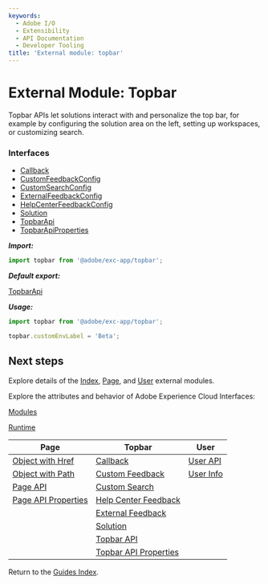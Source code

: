 ```yaml
---
keywords:
  - Adobe I/O
  - Extensibility
  - API Documentation
  - Developer Tooling
title: 'External module: topbar'
---
```


# External Module: Topbar

Topbar APIs let solutions interact with and personalize the top bar, for example by configuring the solution area on the left, setting up workspaces, or customizing search.

### Interfaces

- [Callback](../interfaces/topbar.callback.md)
- [CustomFeedbackConfig](../interfaces/topbar.customfeedbackconfig.md)
- [CustomSearchConfig](../interfaces/topbar.customsearchconfig.md)
- [ExternalFeedbackConfig](../interfaces/topbar.externalfeedbackconfig.md)
- [HelpCenterFeedbackConfig](../interfaces/topbar.helpcenterfeedbackconfig.md)
- [Solution](../interfaces/topbar.solution.md)
- [TopbarApi](../interfaces/topbar.topbarapi.md)
- [TopbarApiProperties](../interfaces/topbar.topbarapiproperties.md)

***Import:***

```typescript
import topbar from '@adobe/exc-app/topbar';
```

***Default export:***

[TopbarApi](../interfaces/topbar.topbarapi.md#interface-topbarapi)

***Usage:***

```typescript
import topbar from '@adobe/exc-app/topbar';

topbar.customEnvLabel = 'Beta';
```

## Next steps

Explore details of the [Index](./modules/index.md), [Page](./modules/page.md), and [User](./modules/user.md) external modules.

Explore the attributes and behavior of Adobe Experience Cloud Interfaces:

[Modules](modules.md)

[Runtime](runtime.md)

| Page                                             | Topbar                                                     | User                          |
| ------------------------------------------------ | ---------------------------------------------------------- | ----------------------------- |
| [Object with Href](page.objectwithhref.md)       | [Callback](topbar.callback)                                | [User API](user.userapi.md)   |
| [Object with Path](pageobjectwithpath.md)        | [Custom Feedback](topbar.customfeedback.md)                | [User Info](user.userinfo.md) |
| [Page API](page.pageapi.md)                      | [Custom Search](topbar.customsearchconfig.md)              |                               |
| [Page API Properties](page.pageapiproperties.md) | [Help Center Feedback](topbar.helpcenterfeedbackconfig.md) |                               |
|                                                  | [External Feedback](topbar.externalfeedbackconfig.md)      |                               |
|                                                  | [Solution](topbar.solution.md)                             |                               |
|                                                  | [Topbar API](topbar.topbarapi.md)                          |                               |
|                                                  | [Topbar API Properties](topbar.topbarapiproperties.md)     |                               |

Return to the [Guides Index](../../guides_index.md).
